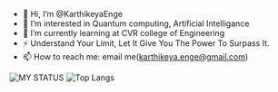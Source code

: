 - 👋 Hi, I’m @KarthikeyaEnge
- 👀 I’m interested in Quantum computing, Artificial Intelligance
- 🌱 I’m currently learning at CVR college of Engineering
- ⚡ Understand Your Limit, Let It Give You The Power To Surpass It. 
- 📫 How to reach me: email me(karthikeya.enge@gmail.com)

![MY STATUS](https://github-readme-stats.vercel.app/api?username=karthikeyaEnge&show_icons=true&theme=flag-india)
![Top Langs](https://github-readme-stats.vercel.app/api/top-langs/?username=karthikeyaEnge&layout=compact&theme=flag-india)

<!---
KarthikeyaEnge/KarthikeyaEnge is a ✨ special ✨ repository because its `README.md` (this file) appears on your GitHub profile.
You can click the Preview link to take a look at your changes.
--->
